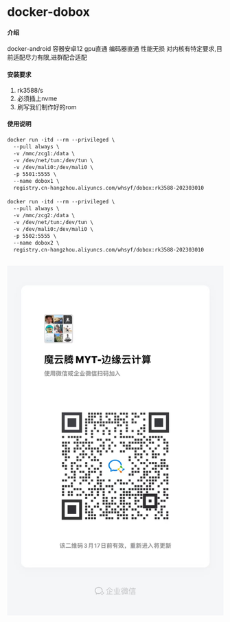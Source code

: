 # docker-dobox

#### 介绍
docker-android 
容器安卓12 gpu直通 编码器直通 性能无损
对内核有特定要求,目前适配尽力有限,进群配合适配

#### 安装要求

1.  rk3588/s
2.  必须插上nvme
3.  刷写我们制作好的rom

#### 使用说明

```
docker run -itd --rm --privileged \
  --pull always \
  -v /mmc/zcg1:/data \
  -v /dev/net/tun:/dev/tun \
  -v /dev/mali0:/dev/mali0 \
  -p 5501:5555 \
  --name dobox1 \
  registry.cn-hangzhou.aliyuncs.com/whsyf/dobox:rk3588-202303010
  
docker run -itd --rm --privileged \
  --pull always \
  -v /mmc/zcg2:/data \
  -v /dev/net/tun:/dev/tun \
  -v /dev/mali0:/dev/mali0 \
  -p 5502:5555 \
  --name dobox2 \
  registry.cn-hangzhou.aliyuncs.com/whsyf/dobox:rk3588-202303010
  
```
![输入图片说明](47a5856531f39607259ff7534bf11b0.jpg)


